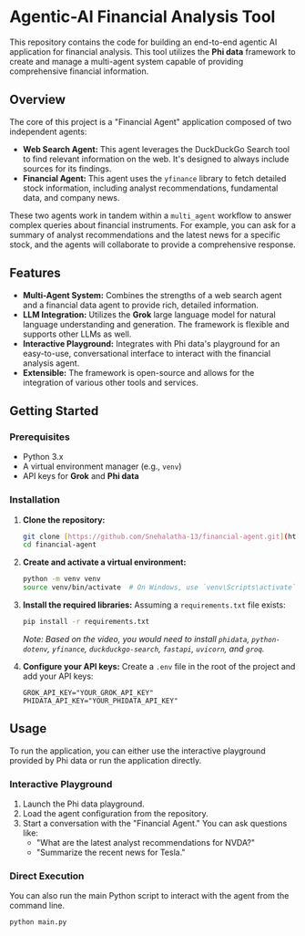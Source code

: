 # Agentic-AI Financial Analysis Tool

This repository contains the code for building an end-to-end agentic AI application for financial analysis. This tool utilizes the **Phi data** framework to create and manage a multi-agent system capable of providing comprehensive financial information.

## Overview

The core of this project is a "Financial Agent" application composed of two independent agents:

* **Web Search Agent:** This agent leverages the DuckDuckGo Search tool to find relevant information on the web. It's designed to always include sources for its findings.
* **Financial Agent:** This agent uses the `yfinance` library to fetch detailed stock information, including analyst recommendations, fundamental data, and company news.

These two agents work in tandem within a `multi_agent` workflow to answer complex queries about financial instruments. For example, you can ask for a summary of analyst recommendations and the latest news for a specific stock, and the agents will collaborate to provide a comprehensive response.

## Features

* **Multi-Agent System:** Combines the strengths of a web search agent and a financial data agent to provide rich, detailed information.
* **LLM Integration:** Utilizes the **Grok** large language model for natural language understanding and generation. The framework is flexible and supports other LLMs as well.
* **Interactive Playground:** Integrates with Phi data's playground for an easy-to-use, conversational interface to interact with the financial analysis agent.
* **Extensible:** The framework is open-source and allows for the integration of various other tools and services.

## Getting Started

### Prerequisites

* Python 3.x
* A virtual environment manager (e.g., `venv`)
* API keys for **Grok** and **Phi data**

### Installation

1.  **Clone the repository:**
    ```bash
    git clone [https://github.com/Snehalatha-13/financial-agent.git](https://github.com/Snehalatha-13/financial-agent.git)
    cd financial-agent
    ```

2.  **Create and activate a virtual environment:**
    ```bash
    python -m venv venv
    source venv/bin/activate  # On Windows, use `venv\Scripts\activate`
    ```

3.  **Install the required libraries:**
    Assuming a `requirements.txt` file exists:
    ```bash
    pip install -r requirements.txt
    ```
    *Note: Based on the video, you would need to install `phidata`, `python-dotenv`, `yfinance`, `duckduckgo-search`, `fastapi`, `uvicorn`, and `groq`.*

4.  **Configure your API keys:**
    Create a `.env` file in the root of the project and add your API keys:
    ```
    GROK_API_KEY="YOUR_GROK_API_KEY"
    PHIDATA_API_KEY="YOUR_PHIDATA_API_KEY"
    ```

## Usage

To run the application, you can either use the interactive playground provided by Phi data or run the application directly.

### Interactive Playground

1.  Launch the Phi data playground.
2.  Load the agent configuration from the repository.
3.  Start a conversation with the "Financial Agent." You can ask questions like:
    * "What are the latest analyst recommendations for NVDA?"
    * "Summarize the recent news for Tesla."

### Direct Execution

You can also run the main Python script to interact with the agent from the command line.

```bash
python main.py

